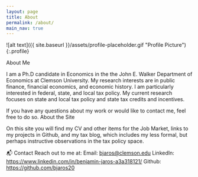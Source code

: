 ```yaml
---
layout: page
title: About
permalink: /about/
main_nav: true
---
```


![alt text]({{ site.baseurl }}/assets/profile-placeholder.gif "Profile Picture"){:.profile}

About Me

I am a Ph.D candidate in Economics in the the John E. Walker Department of Economics at Clemson University.  My research interests are in public finance, financial economics, and economic history.  I am particularly interested in federal, state, and local tax policy.   My current research focuses on state and local tax policy and state tax credits and incentives.
 
If you have any questions about my work or would like to contact me, feel free to do so.
About the Site

On this site you will find my CV and other items for the Job Market, links to my projects in Github, and my tax blog, which includes my less formal, but perhaps instructive observations in the tax policy space. 

📬 Contact
Reach out to me at:
Email: bjaros@clemson.edu
LinkedIn: https://www.linkedin.com/in/benjamin-jaros-a3a318121/
Github: https://github.com/bjaros20


